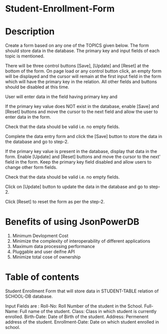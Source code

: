 # Student-Enrollment-Form

# Description
Create a form based on any one of the TOPICS given below. The form should store data in the database. The primary key and input fields of each topic is mentioned.

There will be three control buttons [Save], [Update] and [Reset] at the bottom of the form. On page load or any control button click, an empty form will be displayed and the cursor will remain at the first input field in the form which will have the primary key in the relation. All other fields and buttons should be disabled at this time.

User will enter data in the field having primary key and

If the primary key value does NOT exist in the database, enable [Save] and [Reset] buttons and move the cursor to the next field and allow the user to enter data in the form.

Check that the data should be valid i.e. no empty fields.

Complete the data entry form and click the [Save] button to store the data in the database and go to step-2.

If the primary key value is present in the database, display that data in the form. Enable [Update] and [Reset] buttons and move the cursor to the next' field in the form. Keep the primary key field disabled and allow users to change other form fields.

Check that the data should be valid i.e. no empty fields.

Click on [Update] button to update the data in the database and go to step-2.

Click [Reset] to reset the form as per the step-2.

# Benefits of using JsonPowerDB
1) Minimum Devlopment Cost
2) Minimize the complexity of interoperability of different applications
3) Maximum data processing performance
4) Pluggable and user deifne API
5) Minimize  total cose of ownership

# Table of contents
Student Enrollment Form that will store data in STUDENT-TABLE relation of SCHOOL-DB database.

Input Fields are :
Roll-No: Roll Number of the student in the School.
Full-Name: Full name of the student. 
Class: Class in which student is currently enrolled.
Birth-Date: Date of Birth of the student.
Address: Permenent address of the student.
Enrollment-Date: Date on which student enrolled in school.

